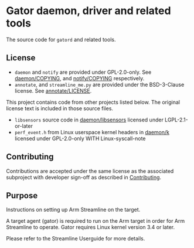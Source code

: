 # Gator daemon, driver and related tools

The source code for `gatord` and related tools.

## License

* `daemon` and `notify` are provided under GPL-2.0-only. See
   [daemon/COPYING], and [notify/COPYING] respectively.
* `annotate`, and `streamline_me.py` are provided under the BSD-3-Clause license.
   See [annotate/LICENSE].

This project contains code from other projects listed below. The original license
text is included in those source files.

* `libsensors` source code in [daemon/libsensors] licensed under LGPL-2.1-or-later
* `perf_event.h` from Linux userspace kernel headers in [daemon/k] licensed
  under GPL-2.0-only WITH Linux-syscall-note

## Contributing

Contributions are accepted under the same license as the associated subproject with
developer sign-off as described in [Contributing].

## Purpose

Instructions on setting up Arm Streamline on the target.

A target agent (gator) is required to run on the Arm target in order for Arm
Streamline to operate. Gator requires Linux kernel version 3.4 or later.

Please refer to the Streamline Userguide for more details.

[Contributing]: Contributing.md
[annotate/LICENSE]: annotate/LICENSE
[daemon/COPYING]: daemon/COPYING
[daemon/k]: daemon/k
[daemon/libsensors]: daemon/libsensors
[daemon/mxml]: daemon/mxml
[notify/COPYING]: notify/COPYING
